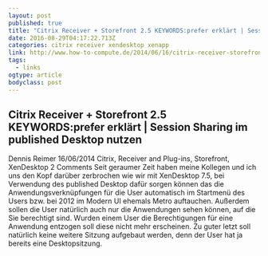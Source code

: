 ```yaml
---
layout: post 
published: true 
title: "Citrix Receiver + Storefront 2.5 KEYWORDS:prefer erklärt | Session Sharing im published Desktop nutzen – How-To-Compute" 
date: 2016-08-29T04:17:22.713Z
categories: citrix receiver xendesktop xenapp
link: http://www.how-to-compute.de/2014/06/16/citrix-receiver-storefront-2-5-keywordsprefer-erklaert-session-sharing-im-published-desktop-nutzen/ 
tags:
  - links
ogtype: article 
bodyclass: post 
---
```


## Citrix Receiver + Storefront 2.5 KEYWORDS:prefer erklärt | Session Sharing im published Desktop nutzen
Dennis Reimer 16/06/2014 Citrix, Receiver and Plug-ins, Storefront, XenDesktop 2 Comments
Seit geraumer Zeit haben meine Kollegen und ich uns den Kopf darüber zerbrochen wie wir mit XenDesktop 7.5, bei Verwendung des published Desktop dafür sorgen können das die Anwendungsverknüpfungen für die User automatisch im Startmenü des Users bzw. bei 2012 im Modern UI ehemals Metro auftauchen. Außerdem sollen die User natürlich auch nur die Anwendungen sehen können, auf die Sie berechtigt sind. Wurden einem User die Berechtigungen für eine Anwendung entzogen soll diese nicht mehr erscheinen. Zu guter letzt soll natürlich keine weitere Sitzung aufgebaut werden, denn der User hat ja bereits eine Desktopsitzung.